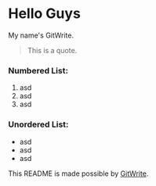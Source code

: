 # Hello Guys

My name's GitWrite.

> This is a quote.

###   Numbered List:
1. asd
2. asd
3. asd

### Unordered List:
- asd
- asd
- asd

This README is made possible by [GitWrite](https://github.com/jei3m/git-write).